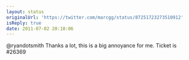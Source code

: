 ```yaml
---
layout: status
originalUrl: 'https://twitter.com/marcgg/status/87251723273510912'
isReply: true
date: 2011-07-02 20:10:06
---
```


@ryandotsmith Thanks a lot, this is a big annoyance for me. Ticket is #26369
